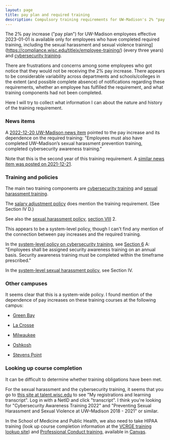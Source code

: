 ```yaml
---
layout: page
title: pay plan and required training
description: Compulsory training requirements for UW-Madison's 2% "pay plan" for 2023-01-01
---
```


The 2% pay increase ("pay plan") for UW-Madison employees effective
2023-01-01 is available only for employees who have completed required
training, including the sexual harassment and sexual violence
training](https://compliance.wisc.edu/titleix/employee-training/)
(every three years) and [cybersecurity
training](https://it.wisc.edu/about/division-of-information-technology/enterprise-information-security-services/office-of-cybersecurity/cybersecurity-awareness-training/).

There are frustrations and concerns among some employees who got
notice that they would not be receiving the 2% pay increase. There
appears to be considerable variability across departments and
schools/colleges in the extent (and possible complete absence) of
notifications regarding these requirements, whether an employee has
fulfilled the requirement, and what training components had not been
completed.

Here I will try to collect what information I can about the nature and
history of the training requirement.

### News items

A [2022-12-20 UW-Madison news
item](https://news.wisc.edu/pay-plan-increases-to-take-effect-in-january/)
pointed to the pay increase and its dependence on the required
training: "Employees must also have completed UW–Madison’s sexual
harassment prevention training, completed cybersecurity awareness
training."

Note that this is the second year of this training requirement. A
[similar news item was posted on
2021-12-21](https://news.wisc.edu/pay-plan-increase-in-january-approved/).

### Training and policies

The main two training components are [cybersecurity
training](https://it.wisc.edu/about/division-of-information-technology/enterprise-information-security-services/office-of-cybersecurity/cybersecurity-awareness-training/)
and [sexual harassment training](https://compliance.wisc.edu/titleix/employee-training/).

The [salary adjustment
policy](https://policy.wisc.edu/library/UW-5023) does mention the
training requirement. (See Section IV D.)

See also the [sexual harassment
policy](https://policy.wisc.edu/library/UW-146), [section
VIII](https://policy.wisc.edu/library/UW-146#Pol146_VIII) 2.

This appears to be a system-level policy, though I can't find any
mention of the connection between pay increases and the required
training.

In the [system-level policy on cybersecurity
training](https://www.wisconsin.edu/uw-policies/uw-system-administrative-policies/information-security-awareness/),
see [Section
6](https://www.wisconsin.edu/uw-policies/uw-system-administrative-policies/information-security-awareness/#6.PolicyStatement)
A: "Employees shall be assigned security awareness training on an annual basis. Security awareness training must be completed within the timeframe prescribed."

In the [system-level sexual harassment
 policy](https://www.wisconsin.edu/regents/policies/sexual-violence-and-sexual-harassment/),
 see Section IV.

### Other campuses

It seems clear that this is a system-wide policy. I found mention of
the dependence of pay increases on these training courses at the
following campus:

- [Green Bay](https://www.uwgb.edu/human-resources/learning-development/required-training/)

- [La Crosse](https://kb.uwlax.edu/103700)

- [Milwaukee](https://uwm.edu/hr/compliance-training/)

- [Oshkosh](https://uwosh.edu/hr/policies-procedures/pay-plan/)

- [Stevens Point](https://www3.uwsp.edu/hr/Pages/Training%20and%20Development/Merit-and-Pay-Plan.aspx)


### Looking up course completion

It can be difficult to determine whether training obligations have
been met.

For the sexual harassment and the cybersecurity training, it seems
that you go to [this site at
talent.wisc.edu](https://www.talent.wisc.edu/catalog/MyRegistrationsandLearningTranscript/tabid/91/Default.aspx)
to see "My registrations and learning transcript". Log in with a NetID
and click "transcript". I think you're looking for "Cybersecurity Awareness
Training 2022" and "Preventing Sexual Harassment and Sexual Violence
at UW–Madison 2018 - 2021" or similar.

In the School of Medicine and Public Health, we also need to take
HIPAA training (look up course completion information at the
[VCRGE training lookup site](https://apps.research.wisc.edu/TILT/))
and [Professional Conduct
training](https://canvas.wisc.edu/courses/327482), available in
[Canvas](https://canvas.wisc.edu).
